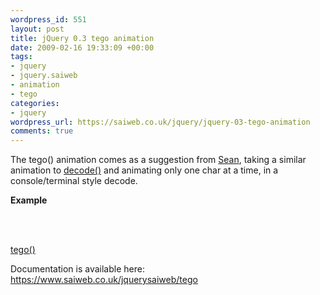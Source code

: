 ```yaml
--- 
wordpress_id: 551
layout: post
title: jQuery 0.3 tego animation
date: 2009-02-16 19:33:09 +00:00
tags: 
- jquery
- jquery.saiweb
- animation
- tego
categories: 
- jquery
wordpress_url: https://saiweb.co.uk/jquery/jquery-03-tego-animation
comments: true
---
```

The tego() animation comes as a suggestion from <a href="https://www.sean-barton.co.uk/">Sean</a>, taking a similar animation to <a href="https://www.saiweb.co.uk/jquerysaiweb/decode">decode()</a> and animating only one char at a time, in a console/terminal style decode.

<strong>Example</strong>
<p><script type="text/javascript" src="https://ajax.googleapis.com/ajax/libs/jquery/1.2.6/jquery.min.js"></script><br />
<script src="https://svn.saiweb.co.uk/branches/jquery_plugin/tags/0.3/jquery.saiweb.min.js" type="text/javascript"></script><br />
<a name="tego"></a></p>
<div id='tego_div_id'></div>
<p><a href="#tego" onclick="$('#tego_div_id').tego({delay: 20, text: 'This text is being animated by tego'});">tego()</a></p>

Documentation is available here: <a href="https://www.saiweb.co.uk/jquerysaiweb/tego">https://www.saiweb.co.uk/jquerysaiweb/tego</a>
